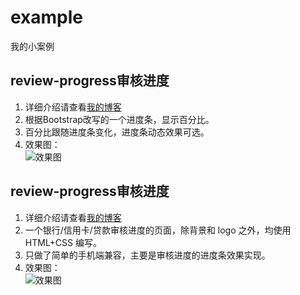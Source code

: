 # example
我的小案例

## review-progress审核进度
1. 详细介绍请查看[我的博客](https://www.w3h5.com/post/298.html)
2. 根据Bootstrap改写的一个进度条，显示百分比。
3. 百分比跟随进度条变化，进度条动态效果可选。
4. 效果图：  
![效果图](https://raw.githubusercontent.com/ideshun/example/master/progress-bar-percentage/show.png)

## review-progress审核进度
1. 详细介绍请查看[我的博客](https://www.w3h5.com/post/291.html)
2. 一个银行/信用卡/贷款审核进度的页面，除背景和 logo 之外，均使用 HTML+CSS 编写。
3. 只做了简单的手机端兼容，主要是审核进度的进度条效果实现。
4. 效果图：  
![效果图](https://raw.githubusercontent.com/ideshun/example/master/review-progress/img/show.png)